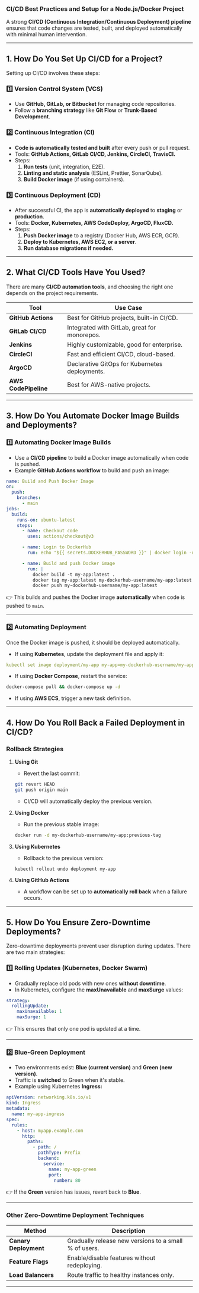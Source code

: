 ### **CI/CD Best Practices and Setup for a Node.js/Docker Project**  

A strong **CI/CD (Continuous Integration/Continuous Deployment) pipeline** ensures that code changes are tested, built, and deployed automatically with minimal human intervention.

---

## **1. How Do You Set Up CI/CD for a Project?**  
Setting up CI/CD involves these steps:  

### **1️⃣ Version Control System (VCS)**
- Use **GitHub, GitLab, or Bitbucket** for managing code repositories.  
- Follow a **branching strategy** like **Git Flow** or **Trunk-Based Development**.  

### **2️⃣ Continuous Integration (CI)**
- **Code is automatically tested and built** after every push or pull request.  
- Tools: **GitHub Actions, GitLab CI/CD, Jenkins, CircleCI, TravisCI.**  
- Steps:
  1. **Run tests** (unit, integration, E2E).  
  2. **Linting and static analysis** (ESLint, Prettier, SonarQube).  
  3. **Build Docker image** (if using containers).  

### **3️⃣ Continuous Deployment (CD)**
- After successful CI, the app is **automatically deployed** to **staging** or **production**.  
- Tools: **Docker, Kubernetes, AWS CodeDeploy, ArgoCD, FluxCD.**  
- Steps:
  1. **Push Docker image** to a registry (Docker Hub, AWS ECR, GCR).  
  2. **Deploy to Kubernetes, AWS EC2, or a server**.  
  3. **Run database migrations if needed.**  

---

## **2. What CI/CD Tools Have You Used?**
There are many **CI/CD automation tools**, and choosing the right one depends on the project requirements.

| **Tool** | **Use Case** |
|----------|-------------|
| **GitHub Actions** | Best for GitHub projects, built-in CI/CD. |
| **GitLab CI/CD** | Integrated with GitLab, great for monorepos. |
| **Jenkins** | Highly customizable, good for enterprise. |
| **CircleCI** | Fast and efficient CI/CD, cloud-based. |
| **ArgoCD** | Declarative GitOps for Kubernetes deployments. |
| **AWS CodePipeline** | Best for AWS-native projects. |

---

## **3. How Do You Automate Docker Image Builds and Deployments?**
### **1️⃣ Automating Docker Image Builds**
- Use a **CI/CD pipeline** to build a Docker image automatically when code is pushed.
- Example **GitHub Actions workflow** to build and push an image:
```yaml
name: Build and Push Docker Image
on:
  push:
    branches:
      - main
jobs:
  build:
    runs-on: ubuntu-latest
    steps:
      - name: Checkout code
        uses: actions/checkout@v3

      - name: Login to DockerHub
        run: echo "${{ secrets.DOCKERHUB_PASSWORD }}" | docker login -u "${{ secrets.DOCKERHUB_USERNAME }}" --password-stdin

      - name: Build and push Docker image
        run: |
          docker build -t my-app:latest .
          docker tag my-app:latest my-dockerhub-username/my-app:latest
          docker push my-dockerhub-username/my-app:latest
```
👉 This builds and pushes the Docker image **automatically** when code is pushed to `main`.

---

### **2️⃣ Automating Deployment**
Once the Docker image is pushed, it should be deployed automatically.  
- If using **Kubernetes**, update the deployment file and apply it:
```yaml
kubectl set image deployment/my-app my-app=my-dockerhub-username/my-app:latest
```
- If using **Docker Compose**, restart the service:
```bash
docker-compose pull && docker-compose up -d
```
- If using **AWS ECS**, trigger a new task definition.

---

## **4. How Do You Roll Back a Failed Deployment in CI/CD?**
### **Rollback Strategies**
1. **Using Git**
   - Revert the last commit:
   ```bash
   git revert HEAD
   git push origin main
   ```
   - CI/CD will automatically deploy the previous version.

2. **Using Docker**
   - Run the previous stable image:
   ```bash
   docker run -d my-dockerhub-username/my-app:previous-tag
   ```

3. **Using Kubernetes**
   - Rollback to the previous version:
   ```bash
   kubectl rollout undo deployment my-app
   ```

4. **Using GitHub Actions**
   - A workflow can be set up to **automatically roll back** when a failure occurs.

---

## **5. How Do You Ensure Zero-Downtime Deployments?**
Zero-downtime deployments prevent user disruption during updates. There are two main strategies:  

### **1️⃣ Rolling Updates (Kubernetes, Docker Swarm)**
- Gradually replace old pods with new ones **without downtime**.
- In Kubernetes, configure the **maxUnavailable** and **maxSurge** values:
```yaml
strategy:
  rollingUpdate:
    maxUnavailable: 1
    maxSurge: 1
```
👉 This ensures that only one pod is updated at a time.

---

### **2️⃣ Blue-Green Deployment**
- Two environments exist: **Blue (current version)** and **Green (new version)**.
- Traffic is **switched** to Green when it's stable.
- Example using Kubernetes **Ingress:**
```yaml
apiVersion: networking.k8s.io/v1
kind: Ingress
metadata:
  name: my-app-ingress
spec:
  rules:
    - host: myapp.example.com
      http:
        paths:
          - path: /
            pathType: Prefix
            backend:
              service:
                name: my-app-green
                port:
                  number: 80
```
👉 If the **Green** version has issues, revert back to **Blue**.

---

### **Other Zero-Downtime Deployment Techniques**
| Method | Description |
|--------|-------------|
| **Canary Deployment** | Gradually release new versions to a small % of users. |
| **Feature Flags** | Enable/disable features without redeploying. |
| **Load Balancers** | Route traffic to healthy instances only. |

---
